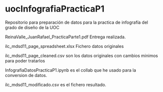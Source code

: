 # uocInfografiaPracticaP1 

Repositorio para preparación de datos para la practica de infografía del grado de diseño de la UOC

ReinaValle_JuanRafael_PracticaParte1.pdf Entrega realizada.

ilc_mdsd11_page_spreadsheet.xlsx Fichero datos originales

ilc_mdsd11_page_cleaned.csv son los datos originales con cambios minimos para poder tratarlos

InfografiaDatosPracticaP1.ipynb es el collab que he usado para la conversion de datos.

ilc_mdsd11_modificado.csv es el fichero resultado.


